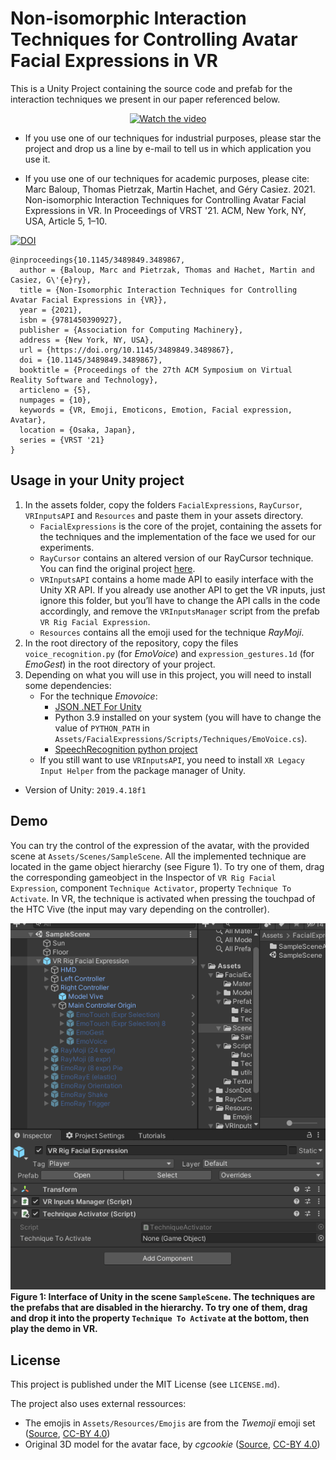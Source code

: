 # Non-isomorphic Interaction Techniques for Controlling Avatar Facial Expressions in VR

This is a Unity Project containing the source code and prefab for the interaction techniques we present in our paper referenced below.

<p align="center">
<a href="https://youtu.be/AsRy9L6b0kU"><img src="https://img.youtube.com/vi/AsRy9L6b0kU/sddefault.jpg" alt="Watch the video"></a>
</p>

- If you use one of our techniques for industrial purposes, please star the project and drop us a line by e-mail to tell us in which application you use it.

- If you use one of our techniques for academic purposes, please cite: Marc Baloup, Thomas Pietrzak, Martin Hachet, and Géry Casiez. 2021. Non-isomorphic Interaction Techniques for Controlling Avatar Facial Expressions in VR. In Proceedings of VRST '21. ACM, New York, NY, USA, Article 5, 1–10.

[![DOI](https://img.shields.io/badge/doi-10.1145%2F3489849.3489867-blue)](https://doi.org/10.1145/3489849.3489867)

```
@inproceedings{10.1145/3489849.3489867,
  author = {Baloup, Marc and Pietrzak, Thomas and Hachet, Martin and Casiez, G\'{e}ry},
  title = {Non-Isomorphic Interaction Techniques for Controlling Avatar Facial Expressions in {VR}},
  year = {2021},
  isbn = {9781450390927},
  publisher = {Association for Computing Machinery},
  address = {New York, NY, USA},
  url = {https://doi.org/10.1145/3489849.3489867},
  doi = {10.1145/3489849.3489867},
  booktitle = {Proceedings of the 27th ACM Symposium on Virtual Reality Software and Technology},
  articleno = {5},
  numpages = {10},
  keywords = {VR, Emoji, Emoticons, Emotion, Facial expression, Avatar},
  location = {Osaka, Japan},
  series = {VRST '21}
}
```


## Usage in your Unity project

1. In the assets folder, copy the folders `FacialExpressions`, `RayCursor`, `VRInputsAPI` and `Resources` and paste them in your assets directory.
   - `FacialExpressions` is the core of the projet, containing the assets for the techniques and the implementation of the face we used for our experiments.
   - `RayCursor` contains an altered version of our RayCursor technique. You can find the original project [here](https://github.com/LokiResearch/RayCursor).
   - `VRInputsAPI` contains a home made API to easily interface with the Unity XR API. If you already use another API to get the VR inputs, just ignore this folder, but you’ll have to change the API calls in the code accordingly, and remove the `VRInputsManager` script from the prefab `VR Rig Facial Expression`.
   - `Resources` contains all the emoji used for the technique _RayMoji_.
2. In the root directory of the repository, copy the files `voice_recognition.py` (for _EmoVoice_) and `expression_gestures.1d` (for _EmoGest_) in the root directory of your project.
3. Depending on what you will use in this project, you will need to install some dependencies:
   - For the technique _Emovoice_:
      - [JSON .NET For Unity](https://assetstore.unity.com/packages/tools/input-management/json-net-for-unity-11347)
	  - Python 3.9 installed on your system (you will have to change the value of `PYTHON_PATH` in `Assets/FacialExpressions/Scripts/Techniques/EmoVoice.cs`).
      - [SpeechRecognition python project](https://pypi.org/project/SpeechRecognition/)
   - If you still want to use `VRInputsAPI`, you need to install `XR Legacy Input Helper` from the package manager of Unity.

- Version of Unity: `2019.4.18f1`

## Demo

You can try the control of the expression of the avatar, with the provided scene at `Assets/Scenes/SampleScene`. All the implemented technique are located in the game object hierarchy (see Figure 1). To try one of them, drag the corresponding gameobject in the Inspector of `VR Rig Facial Expression`, component `Technique Activator`, property `Technique To Activate`.
In VR, the technique is activated when pressing the touchpad of the HTC Vive (the input may vary depending on the controller).

![Unity interface of the SampleScene](https://raw.githubusercontent.com/LokiResearch/AvatarFacialExpressions/main/readme_demo.png)  
**Figure 1: Interface of Unity in the scene `SampleScene`. The techniques are the prefabs that are disabled in the hierarchy. To try one of them, drag and drop it into the property `Technique To Activate` at the bottom, then play the demo in VR.**

## License

This project is published under the MIT License (see `LICENSE.md`).

The project also uses external ressources:
- The emojis in `Assets/Resources/Emojis` are from the _Twemoji_ emoji set ([Source](https://github.com/twitter/twemoji), [CC-BY 4.0](https://creativecommons.org/licenses/by/4.0/))
- Original 3D model for the avatar face, by _cgcookie_ ([Source](https://www.blendswap.com/blend/22625), [CC-BY 4.0](https://creativecommons.org/licenses/by/4.0/))
